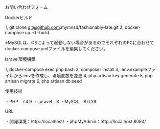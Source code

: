 お問い合わせフォーム

Dockerビルド

 1, git clone git@github.com:mymnsd/fashionably-late.git
 2, docker-compose up -d -build

 ※MySQLは、OSによって起動しない場合があるのでそれぞれのPCに合わせてdocker-compose.ymlファイルを編集してください。

 laravel環境構築

  1, docker-compose exec php bash
  2, composer install
  3, .env.exampleファイルから.envを作成し、環境変数を変更
  4, php artisan key:generate
  5, php artisan migrate
  6, php artisan db:seed

使用技術

・PHP　7.4.9
・Laravel　8
・MySQL　8.0.26

URL

・開発環境：http:://localhost/
・phpMyAdmin：http:://localhost:8080/


